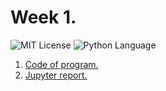 # Week 1.
<img src="https://img.shields.io/github/license/DimaPermyakov/IU5?color=brightgreen" alt="MIT License"> <img src="https://img.shields.io/badge/language-Python-blue.svg" alt="Python Language">

1. [Code of program.](https://github.com/IU5-IT/Digital-academy/tree/main/Week-01/01-week-01-DimaPermyakov)
2. [Jupyter report.](https://nbviewer.org/github/IU5-IT/Digital-academy/blob/main/Week-01/Meeting-with-jupyter-notebook.ipynb)